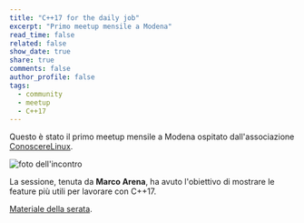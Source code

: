 ```yaml
---
title: "C++17 for the daily job"
excerpt: "Primo meetup mensile a Modena"
read_time: false
related: false
show_date: true
share: true
comments: false
author_profile: false
tags:
  - community
  - meetup
  - C++17  
---
```


Questo è stato il primo meetup mensile a Modena ospitato dall'associazione [ConoscereLinux](https://conoscerelinux.org/).

![foto dell'incontro](https://ilpropheta.github.io/pics/meetup-mo-feb17.png)

La sessione, tenuta da **Marco Arena**, ha avuto l'obiettivo di mostrare le feature più utili per lavorare con C++17.

[Materiale della serata](https://github.com/italiancpp/meetup17/blob/master/md.md).